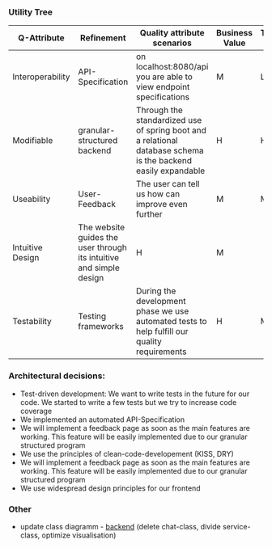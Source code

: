 ### Utility Tree
| Q-Attribute |	Refinement |	Quality attribute scenarios |	Business Value |	Technical Risk |
|-------------|------------|------------------------------|----------------|-----------------|
| Interoperability |	API-Specification |	on localhost:8080/api you are able to view endpoint specifications |	M |	L |
| Modifiable |	granular-structured backend |	Through the standardized use of spring boot and a relational database schema is the backend easily expandable | H |	H |			
|Useability	| User-Feedback	| The user can tell us how can improve even further	| M	| M |
|Intuitive Design |	The website guides the user through its intuitive and simple design	| H |	M |
|Testability	| Testing frameworks	| During the development phase we use automated tests to help fulfill our quality requirements	| H	| M |

### Architectural decisions:
- Test-driven development: We want to write tests in the future for our code. We started to write a few tests but we try to increase code coverage
- We implemented an automated API-Specification
- We will implement a feedback page as soon as the main features are working. This feature will be easily implemented due to our granular structured program
- We use the principles of clean-code-developement (KISS, DRY)
- We will implement a feedback page as soon as the main features are working. This feature will be easily implemented due to our granular structured program
- We use widespread design principles for our frontend



### Other
- update class diagramm - [backend](https://github.com/dhbw-ka-tinf22b5-dinder/Dinder-SRS/blob/main/Diagramme/Klassendiagramme/Backend.png) (delete chat-class, divide service-class, optimize visualisation)

